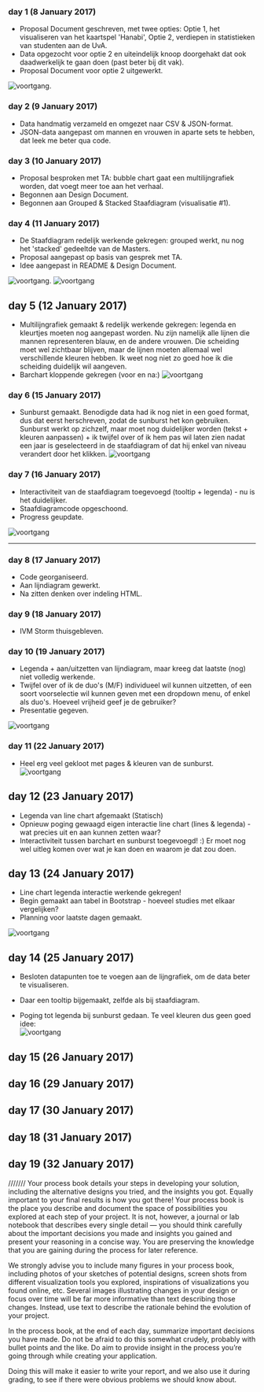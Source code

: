 ### day 1 (8 January 2017)
- Proposal Document geschreven, met twee opties: Optie 1, het visualiseren van het kaartspel 'Hanabi', Optie 2, verdiepen in statistieken van studenten aan de UvA.
- Data opgezocht voor optie 2 en uiteindelijk knoop doorgehakt dat ook daadwerkelijk te gaan doen (past beter bij dit vak).
- Proposal Document voor optie 2 uitgewerkt.

![voortgang](/doc/Sketch.png).


### day 2 (9 January 2017)
- Data handmatig verzameld en omgezet naar CSV & JSON-format. 
- JSON-data aangepast om mannen en vrouwen in aparte sets te hebben, dat leek me beter qua code.

### day 3 (10 January 2017)
- Proposal besproken met TA: bubble chart gaat een multilijngrafiek worden, dat voegt meer toe aan het verhaal.
- Begonnen aan Design Document.
- Begonnen aan Grouped & Stacked Staafdiagram (visualisatie #1).

### day 4 (11 January 2017)
- De Staafdiagram redelijk werkende gekregen: grouped werkt, nu nog het 'stacked' gedeeltde van de Masters.
- Proposal aangepast op basis van gesprek met TA. 
- Idee aangepast in README & Design Document.

![voortgang](/doc/Sketchv2.png).
![voortgang](/doc/voortgang_v1.png)

## day 5 (12 January 2017)
- Multilijngrafiek gemaakt & redelijk werkende gekregen: legenda en kleurtjes moeten nog aangepast worden. Nu zijn namelijk alle lijnen die mannen representeren blauw, en de andere vrouwen. Die scheiding moet wel zichtbaar blijven, maar de lijnen moeten allemaal wel verschillende kleuren hebben. Ik weet nog niet zo goed hoe ik die scheiding duidelijk wil aangeven.
- Barchart kloppende gekregen (voor en na:)
![voortgang](/doc/barchart.png)

### day 6 (15 January 2017)
- Sunburst gemaakt. Benodigde data had ik nog niet in een goed format, dus dat eerst herschreven, zodat de sunburst het kon gebruiken. Sunburst werkt op zichzelf, maar moet nog duidelijker worden (tekst + kleuren aanpassen) + ik twijfel over of ik hem pas wil laten zien nadat een jaar is geselecteerd in de staafdiagram of dat hij enkel van niveau verandert door het klikken.
![voortgang](/doc/sunburstv1.png)

### day 7 (16 January 2017)
- Interactiviteit van de staafdiagram toegevoegd (tooltip + legenda) - nu is het duidelijker.
- Staafdiagramcode opgeschoond. 
- Progress geupdate.

![voortgang](/doc/barchartv2.png)

--------

### day 8 (17 January 2017)
- Code georganiseerd. 
- Aan lijndiagram gewerkt.
- Na zitten denken over indeling HTML.

### day 9 (18 January 2017)
- IVM Storm thuisgebleven.

### day 10 (19 January 2017)
- Legenda + aan/uitzetten van lijndiagram, maar kreeg dat laatste (nog) niet volledig werkende.
- Twijfel over of ik de duo's (M/F) individueel wil kunnen uitzetten, of een soort voorselectie wil kunnen geven met een dropdown menu, of enkel als duo's. Hoeveel vrijheid geef je de gebruiker?
- Presentatie gegeven. 

![voortgang](/doc/linechartv1.png)


### day 11 (22 January 2017)
- Heel erg veel gekloot met pages & kleuren van de sunburst.
![voortgang](/doc/sunburst.gif)

## day 12 (23 January 2017)
- Legenda van line chart afgemaakt (Statisch)
- Opnieuw poging gewaagd eigen interactie line chart (lines & legenda) - wat precies uit en aan kunnen zetten waar?
- Interactiviteit tussen barchart en sunburst toegevoegd! :) Er moet nog wel uitleg komen over wat je kan doen en waarom je dat zou doen.

## day 13 (24 January 2017)
- Line chart legenda interactie werkende gekregen! 
- Begin gemaakt aan tabel in Bootstrap - hoeveel studies met elkaar vergelijken?
- Planning voor laatste dagen gemaakt.

![voortgang](/doc/linegraph.gif)

## day 14 (25 January 2017)
- Besloten datapunten toe te voegen aan de lijngrafiek, om de data beter te visualiseren.
- Daar een tooltip bijgemaakt, zelfde als bij staafdiagram.

- Poging tot legenda bij sunburst gedaan. Te veel kleuren dus geen goed idee:  
![voortgang](/doc/sunburstlegenda.png)

## day 15 (26 January 2017)
## day 16 (29 January 2017)
## day 17 (30 January 2017)
## day 18 (31 January 2017)
## day 19 (32 January 2017)










///////
Your process book details your steps in developing your solution, including the alternative designs you tried, and the insights you got. Equally important to your final results is how you got there! Your process book is the place you describe and document the space of possibilities you explored at each step of your project. It is not, however, a journal or lab notebook that describes every single detail — you should think carefully about the important decisions you made and insights you gained and present your reasoning in a concise way. You are preserving the knowledge that you are gaining during the process for later reference.

We strongly advise you to include many figures in your process book, including photos of your sketches of potential designs, screen shots from different visualization tools you explored, inspirations of visualizations you found online, etc. Several images illustrating changes in your design or focus over time will be far more informative than text describing those changes. Instead, use text to describe the rationale behind the evolution of your project.

In the process book, at the end of each day, summarize important decisions you have made. Do not be afraid to do this somewhat crudely, probably with bullet points and the like. Do aim to provide insight in the process you’re going through while creating your application.

Doing this will make it easier to write your report, and we also use it during grading, to see if there were obvious problems we should know about.

